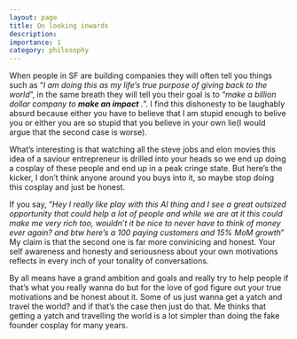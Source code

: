 ```yaml
---
layout: page
title: On looking inwards
description: 
importance: 1
category: philosophy
---
```

When people in SF are building companies they will often tell you things such as “*I am doing this as my life’s true purpose of giving back to the world*”, in the same breath they will tell you their goal is to “*make a billion dollar company to ***make an impact*** .*”. I find this dishonesty to be laughably absurd because either you have to believe that I am stupid enough to belive you or either you are so stupid that you believe in your own lie(I would argue that the second case is worse).

What’s interesting is that watching all the steve jobs and elon movies this idea of a saviour entrepreneur is drilled into your heads so we end up doing a cosplay of these people and end up in a peak cringe state. But here’s the kicker, I don’t think anyone around you buys into it, so maybe stop doing this cosplay and just be honest.

If you say, “*Hey I really like play with this AI thing and I see a great outsized opportunity that could help a lot of people and while we are at it this could make me very rich too, wouldn’t it be nice to never have to think of money ever again? and btw here’s a 100 paying customers and 15% MoM growth*” My claim is that the second one is far more convinicing and honest. Your self awareness and honesty and seriousness about your own motivations reflects in every inch of your tonality of conversations. 

By all means have a grand ambition and goals and really try to help people if that’s what you really wanna do but for the love of god figure out your true motivations and be honest about it.  Some of us just wanna get a yatch and travel the world? and if that’s the case then just do that. Me thinks that getting a yatch and travelling the world is a lot simpler than doing the fake founder cosplay for many years.